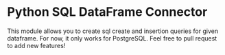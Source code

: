 # Python SQL DataFrame Connector
This module allows you to create sql create and insertion queries for given dataframe. For now, it only works for PostgreSQL. Feel free to pull request to add new features!
